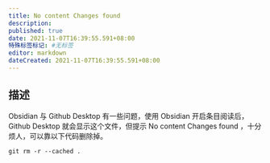 ```yaml
---
title: No content Changes found
description:
published: true
date: 2021-11-07T16:39:55.591+08:00
特殊标签标记: #无标签
editor: markdown
dateCreated: 2021-11-07T16:39:55.591+08:00
---
```


## 描述

Obsidian 与 Github Desktop 有一些问题，使用 Obsidian 开启条目阅读后，Github Desktop 就会显示这个文件，但提示 No content Changes found ，十分烦人，可以靠以下代码删除掉。

```shell
git rm -r --cached .
```
